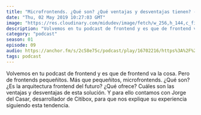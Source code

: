 ```yaml
---
title: "Microfrontends. ¿Qué son? ¿Qué ventajas y desventajas tienen? - 01x09"
date: "Thu, 02 May 2019 10:27:03 GMT"
image: "https://res.cloudinary.com/midudev/image/fetch/w_256,h_144,c_fill,f_auto/https://d3t3ozftmdmh3i.cloudfront.net/staging/podcast_uploaded_episode/7340239/0f9fa07b77271ffe.jpeg"
description: "Volvemos en tu podcast de frontend y es que de frontend va la cosa. Pero de frontends pequeñitos. Más que pequeñitos, microfrontends. ¿Qué son? ¿Es la arquitectura frontend del fut"
category: "podcast"
season: 01
episode: 09
audio: https://anchor.fm/s/2c58e75c/podcast/play/16702216/https%3A%2F%2Fd3ctxlq1ktw2nl.cloudfront.net%2Fstaging%2F2020-6-17%2F90903127-44100-2-050f03dc347e0bbd.mp3
tags: podcast
---
```


Volvemos en tu podcast de frontend y es que de frontend va la cosa. Pero de frontends pequeñitos. Más que pequeñitos, microfrontends. ¿Qué son? ¿Es la arquitectura frontend del futuro? ¿Qué ofrece? Cuáles son las ventajas y desventajas de esta solución. Y para ello contamos con Jorge del Casar, desarrollador de Citibox, para que nos explique su experiencia siguiendo esta tendencia.
